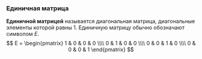 ### Единичная матрица
**Единичной матрицей** называется диагональная матрица, диагональные элементы которой равны $1$. Единичную матрицу обычно обозначают символом $E$.
$$
E = \begin{pmatrix}
1 & 0 & 0 & 0 \\\\ 
0 & 1 & 0 & 0 \\\\ 
0 & 0 & 1 & 0 \\\\ 
0 & 0 & 0 & 1
\end{pmatrix}
$$